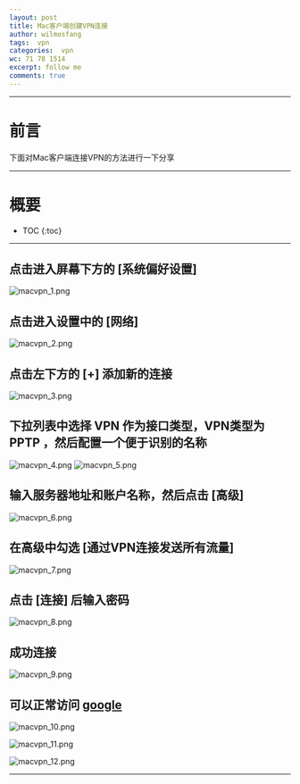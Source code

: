 ```yaml
---
layout: post
title: Mac客户端创建VPN连接
author: wilmosfang
tags:  vpn
categories:  vpn
wc: 71 78 1514
excerpt: follow me
comments: true
---
```


---

# 前言

下面对Mac客户端连接VPN的方法进行一下分享

---

# 概要

* TOC
{:toc}


---

## 点击进入屏幕下方的 **[系统偏好设置]**

![macvpn_1.png](/images/vpn_for_mac_clients/macvpn_1.png)

## 点击进入设置中的 **[网络]**

![macvpn_2.png](/images/vpn_for_mac_clients/macvpn_2.png)

## 点击左下方的 **[+]** 添加新的连接

![macvpn_3.png](/images/vpn_for_mac_clients/macvpn_3.png)

## 下拉列表中选择 **VPN** 作为接口类型，VPN类型为 **PPTP** ，然后配置一个便于识别的名称

![macvpn_4.png](/images/vpn_for_mac_clients/macvpn_4.png)
![macvpn_5.png](/images/vpn_for_mac_clients/macvpn_5.png)

## 输入服务器地址和账户名称，然后点击 **[高级]**

![macvpn_6.png](/images/vpn_for_mac_clients/macvpn_6.png)

## 在高级中勾选 **[通过VPN连接发送所有流量]**

![macvpn_7.png](/images/vpn_for_mac_clients/macvpn_7.png)

## 点击 **[连接]** 后输入密码

![macvpn_8.png](/images/vpn_for_mac_clients/macvpn_8.png)

## 成功连接

![macvpn_9.png](/images/vpn_for_mac_clients/macvpn_9.png)

## 可以正常访问 **[google][google]**

![macvpn_10.png](/images/vpn_for_mac_clients/macvpn_10.png)

![macvpn_11.png](/images/vpn_for_mac_clients/macvpn_11.png)

![macvpn_12.png](/images/vpn_for_mac_clients/macvpn_12.png)

---

[google]: http://www.google.com
